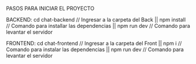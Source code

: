 PASOS PARA INICIAR EL PROYECTO

BACKEND:
cd chat-backend // Ingresar a la carpeta del Back || 
 npm install // Comando para installar las dependencias ||
 npm run dev // Comando para levantar el servidor

FRONTEND: 
cd chat-frontend // Ingresar a la carpeta del Front ||
 npm i // Comando para instalar las dependencias ||
 npm run dev // Comando para levantar el servidor
